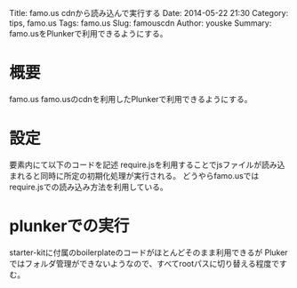 Title: famo.us cdnから読み込んで実行する
Date: 2014-05-22 21:30
Category: tips, famo.us
Tags: famo.us
Slug: famouscdn
Author: youske
Summary: famo.usをPlunkerで利用できるようにする。

# 概要
famo.us famo.usのcdnを利用したPlunkerで利用できるようにする。


# 設定
<head>要素内にて以下のコードを記述
require.jsを利用することでjsファイルが読み込まれると同時に所定の初期化処理が実行される。
どうやらfamo.usではrequire.jsでの読み込み方法を利用している。


# plunkerでの実行
starter-kitに付属のboilerplateのコードがほとんどそのまま利用できるが
Plukerではフォルダ管理ができないようなので、すべてrootパスに切り替える程度ですむ。



